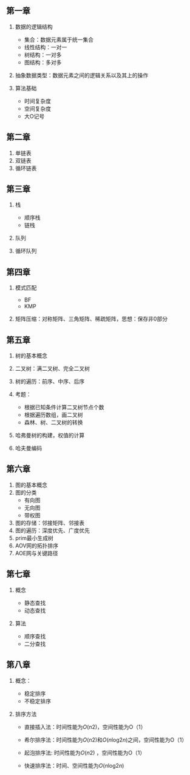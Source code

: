 ## 第一章

1. 数据的逻辑结构
   - 集合：数据元素属于统一集合
   - 线性结构：一对一
   - 树结构：一对多
   - 图结构：多对多
2. 抽象数据类型：数据元素之间的逻辑关系以及其上的操作

3. 算法基础
   - 时间复杂度
   - 空间复杂度
   - 大O记号

## 第二章

1. 单链表
2. 双链表
3. 循环链表

## 第三章

1. 栈
   - 顺序栈
   - 链栈

2. 队列

3. 循环队列

## 第四章

1. 模式匹配
   - BF
   - KMP

2. 矩阵压缩：对称矩阵、三角矩阵、稀疏矩阵，思想：保存非0部分

## 第五章

1. 树的基本概念
2. 二叉树：满二叉树、完全二叉树
3. 树的遍历：前序、中序、后序
4. 考题：
   - 根据已知条件计算二叉树节点个数
   - 根据遍历数组，画二叉树
   - 森林、树、二叉树的转换

5. 哈弗曼树的构建，权值的计算
6. 哈夫曼编码

## 第六章

1. 图的基本概念
2. 图的分类
   - 有向图
   - 无向图
   - 带权图
3. 图的存储：邻接矩阵、邻接表
4. 图的遍历：深度优先、广度优先
5. prim最小生成树
6. AOV网的拓扑排序
7. AOE网与关键路径

## 第七章

1. 概念
   - 静态查找
   - 动态查找

2. 算法
   - 顺序查找
   - 二分查找

## 第八章

1. 概念：
   - 稳定排序
   - 不稳定排序

2. 排序方法

   - 直接插入法：时间性能为*O*(*n*2)，空间性能为O（1）

   - 希尔排序法：时间性能为*O*(*n*2)和*O*(*n*log2*n*)之间，空间性能为O（1）

   - 起泡排序法: 时间性能为*O*(*n*2) ，空间性能为O（1）

   - 快速排序法：时间、空间性能为*O*(*n*log2*n*)